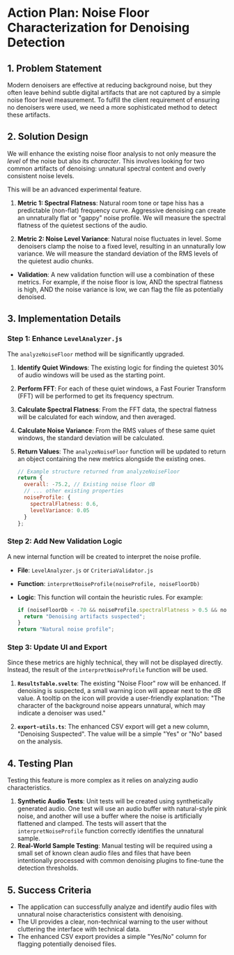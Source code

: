 # Action Plan: Noise Floor Characterization for Denoising Detection

## 1. Problem Statement

Modern denoisers are effective at reducing background noise, but they often leave behind subtle digital artifacts that are not captured by a simple noise floor level measurement. To fulfill the client requirement of ensuring no denoisers were used, we need a more sophisticated method to detect these artifacts.

## 2. Solution Design

We will enhance the existing noise floor analysis to not only measure the *level* of the noise but also its *character*. This involves looking for two common artifacts of denoising: unnatural spectral content and overly consistent noise levels.

This will be an advanced experimental feature.

1.  **Metric 1: Spectral Flatness**: Natural room tone or tape hiss has a predictable (non-flat) frequency curve. Aggressive denoising can create an unnaturally flat or "gappy" noise profile. We will measure the spectral flatness of the quietest sections of the audio.

2.  **Metric 2: Noise Level Variance**: Natural noise fluctuates in level. Some denoisers clamp the noise to a fixed level, resulting in an unnaturally low variance. We will measure the standard deviation of the RMS levels of the quietest audio chunks.

*   **Validation**: A new validation function will use a combination of these metrics. For example, if the noise floor is low, AND the spectral flatness is high, AND the noise variance is low, we can flag the file as potentially denoised.

## 3. Implementation Details

### Step 1: Enhance `LevelAnalyzer.js`

The `analyzeNoiseFloor` method will be significantly upgraded.

1.  **Identify Quiet Windows**: The existing logic for finding the quietest 30% of audio windows will be used as the starting point.
2.  **Perform FFT**: For each of these quiet windows, a Fast Fourier Transform (FFT) will be performed to get its frequency spectrum.
3.  **Calculate Spectral Flatness**: From the FFT data, the spectral flatness will be calculated for each window, and then averaged.
4.  **Calculate Noise Variance**: From the RMS values of these same quiet windows, the standard deviation will be calculated.
5.  **Return Values**: The `analyzeNoiseFloor` function will be updated to return an object containing the new metrics alongside the existing ones.

    ```javascript
    // Example structure returned from analyzeNoiseFloor
    return {
      overall: -75.2, // Existing noise floor dB
      // ... other existing properties
      noiseProfile: {
        spectralFlatness: 0.6,
        levelVariance: 0.05
      }
    };
    ```

### Step 2: Add New Validation Logic

A new internal function will be created to interpret the noise profile.

*   **File**: `LevelAnalyzer.js` or `CriteriaValidator.js`
*   **Function**: `interpretNoiseProfile(noiseProfile, noiseFloorDb)`
*   **Logic**: This function will contain the heuristic rules. For example:

    ```javascript
    if (noiseFloorDb < -70 && noiseProfile.spectralFlatness > 0.5 && noiseProfile.levelVariance < 0.1) {
      return "Denoising artifacts suspected";
    }
    return "Natural noise profile";
    ```

### Step 3: Update UI and Export

Since these metrics are highly technical, they will not be displayed directly. Instead, the result of the `interpretNoiseProfile` function will be used.

1.  **`ResultsTable.svelte`**: The existing "Noise Floor" row will be enhanced. If denoising is suspected, a small warning icon will appear next to the dB value. A tooltip on the icon will provide a user-friendly explanation: "The character of the background noise appears unnatural, which may indicate a denoiser was used."

2.  **`export-utils.ts`**: The enhanced CSV export will get a new column, "Denoising Suspected". The value will be a simple "Yes" or "No" based on the analysis.

## 4. Testing Plan

Testing this feature is more complex as it relies on analyzing audio characteristics.

1.  **Synthetic Audio Tests**: Unit tests will be created using synthetically generated audio. One test will use an audio buffer with natural-style pink noise, and another will use a buffer where the noise is artificially flattened and clamped. The tests will assert that the `interpretNoiseProfile` function correctly identifies the unnatural sample.
2.  **Real-World Sample Testing**: Manual testing will be required using a small set of known clean audio files and files that have been intentionally processed with common denoising plugins to fine-tune the detection thresholds.

## 5. Success Criteria

*   The application can successfully analyze and identify audio files with unnatural noise characteristics consistent with denoising.
*   The UI provides a clear, non-technical warning to the user without cluttering the interface with technical data.
*   The enhanced CSV export provides a simple "Yes/No" column for flagging potentially denoised files.
